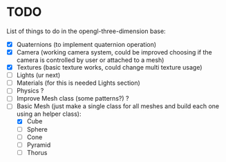 # TODO

List of things to do in the opengl-three-dimension base:

- [x] Quaternions (to implement quaternion operation)
- [x] Camera (working camera system, could be improved choosing if the camera is controlled by user or attached to a mesh)
- [x] Textures (basic texture works, could change multi texture usage)
- [ ] Lights (ur next)
- [ ] Materials (for this is needed Lights section)
- [ ] Physics ?
- [ ] Improve Mesh class (some patterns?) ?
- [ ] Basic Mesh (just make a single class for all meshes and build each one using an helper class):
    - [x] Cube
    - [ ] Sphere
    - [ ] Cone
    - [ ] Pyramid
    - [ ] Thorus

